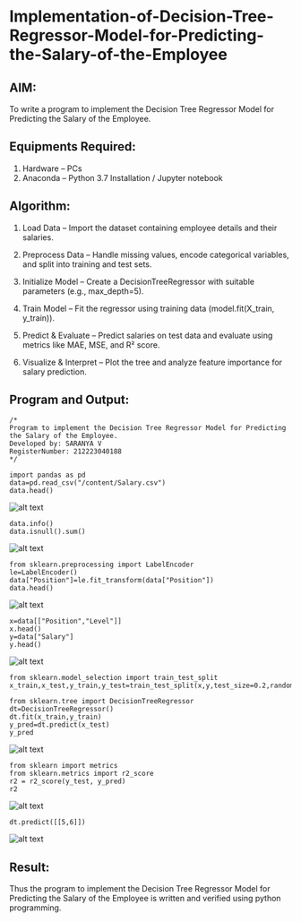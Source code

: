 # Implementation-of-Decision-Tree-Regressor-Model-for-Predicting-the-Salary-of-the-Employee

## AIM:
To write a program to implement the Decision Tree Regressor Model for Predicting the Salary of the Employee.

## Equipments Required:
1. Hardware – PCs
2. Anaconda – Python 3.7 Installation / Jupyter notebook

## Algorithm:
1. Load Data – Import the dataset containing employee details and their salaries.

2. Preprocess Data – Handle missing values, encode categorical variables, and split into training and test sets.

3. Initialize Model – Create a DecisionTreeRegressor with suitable parameters (e.g., max_depth=5).

4. Train Model – Fit the regressor using training data (model.fit(X_train, y_train)).

5. Predict & Evaluate – Predict salaries on test data and evaluate using metrics like MAE, MSE, and R² score.

6. Visualize & Interpret – Plot the tree and analyze feature importance for salary prediction. 
 
## Program and Output:
```
/*
Program to implement the Decision Tree Regressor Model for Predicting the Salary of the Employee.
Developed by: SARANYA V
RegisterNumber: 212223040188
*/
```
```
import pandas as pd
data=pd.read_csv("/content/Salary.csv")
data.head()
```
![alt text](<Screenshot 2025-04-24 092514.png>)
```
data.info()
data.isnull().sum()
```
![alt text](<Screenshot 2025-04-24 092524.png>)
```
from sklearn.preprocessing import LabelEncoder
le=LabelEncoder()
data["Position"]=le.fit_transform(data["Position"])
data.head()
```
![alt text](<Screenshot 2025-04-24 092532.png>)
```
x=data[["Position","Level"]]
x.head()
y=data["Salary"]
y.head()
```
![alt text](<Screenshot 2025-04-24 092538.png>)
```
from sklearn.model_selection import train_test_split
x_train,x_test,y_train,y_test=train_test_split(x,y,test_size=0.2,random_state=2)

from sklearn.tree import DecisionTreeRegressor
dt=DecisionTreeRegressor()
dt.fit(x_train,y_train)
y_pred=dt.predict(x_test)
y_pred
```
![alt text](<Screenshot 2025-04-24 092544.png>)
```
from sklearn import metrics
from sklearn.metrics import r2_score
r2 = r2_score(y_test, y_pred)
r2
```
![alt text](<Screenshot 2025-04-24 092549.png>)
```
dt.predict([[5,6]])
```
![alt text](<Screenshot 2025-04-24 092558.png>)
## Result:
Thus the program to implement the Decision Tree Regressor Model for Predicting the Salary of the Employee is written and verified using python programming.
